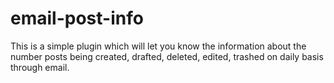 # email-post-info
This is a simple plugin which will let you know the information about the number posts being created, drafted, deleted, edited, trashed on daily basis through email.
